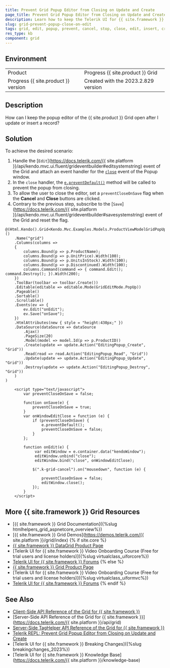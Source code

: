 ```yaml
---
title: Prevent Grid Popup Editor from Closing on Update and Create
page_title: Prevent Grid Popup Editor from Closing on Update and Create
description: Learn how to keep the Telerik UI for {{ site.framework }} Grid popup editor open after an update is finished.
slug: grid-prevent-popup-close-on-edit
tags: grid, edit, popup, prevent, cancel, stop, close, edit, insert, create, modal, reopen, keep, open
res_type: kb
component: grid
---
```


## Environment
<table>
 <tr>
  <td>Product</td>
  <td>Progress {{ site.product }} Grid</td>
 </tr>
 <tr>
  <td>Progress {{ site.product }} version</td>
  <td>Created with the 2023.2.829 version</td>
 </tr>
</table>

## Description

How can I keep the popup editor of the {{ site.product }} Grid open after I update or insert a record?

## Solution

To achieve the desired scenario:

1. Handle the [`Edit`](https://docs.telerik.com/{{ site.platform }}/api/kendo.mvc.ui.fluent/grideventbuilder#editsystemstring) event of the Grid and attach an event handler for the [`close`](https://docs.telerik.com/kendo-ui/api/javascript/ui/window/events/close) event of the Popup window.
1. In the `close` handler, the [`e.preventDefault()`](https://api.jquery.com/event.preventdefault/) method will be called to prevent the popup from closing.
1. To allow the user to close the editor, set a `preventCloseOnSave` flag when the **Cancel** and **Close** buttons are clicked.
1. Contrary to the previous step, subscribe to the [`Save`](https://docs.telerik.com/{{ site.platform }}/api/kendo.mvc.ui.fluent/grideventbuilder#savesystemstring) event of the Grid and reset the flag.

```Razor Index.cshtml
@(Html.Kendo().Grid<Kendo.Mvc.Examples.Models.ProductViewModelGridPopUp>()
    .Name("grid")
    .Columns(columns =>
    {
        columns.Bound(p => p.ProductName);
        columns.Bound(p => p.UnitPrice).Width(100);
        columns.Bound(p => p.UnitsInStock).Width(100);
        columns.Bound(p => p.Discontinued).Width(100);
        columns.Command(command => { command.Edit(); command.Destroy(); }).Width(200);
    })
    .ToolBar(toolbar => toolbar.Create())
    .Editable(editable => editable.Mode(GridEditMode.PopUp))
    .Pageable()
    .Sortable()
    .Scrollable()
    .Events(ev => {
        ev.Edit("onEdit");
        ev.Save("onSave");
    })
    .HtmlAttributes(new { style = "height:430px;" })
    .DataSource(dataSource => dataSource
        .Ajax()
        .PageSize(20)
        .Model(model => model.Id(p => p.ProductID))
        .Create(update => update.Action("EditingPopup_Create", "Grid"))
        .Read(read => read.Action("EditingPopup_Read", "Grid"))
        .Update(update => update.Action("EditingPopup_Update", "Grid"))
        .Destroy(update => update.Action("EditingPopup_Destroy", "Grid"))
    )
)
```
```JS script.js
    <script type="text/javascript">
        var preventCloseOnSave = false;

        function onSave(e) {
            preventCloseOnSave = true;
        }
        var onWindowEditClose = function (e) {
            if (preventCloseOnSave) {
                e.preventDefault();
                preventCloseOnSave = false;
            }
        };

        function onEdit(e) {
             var editWindow = e.container.data("kendoWindow");
             editWindow.unbind("close");
             editWindow.bind("close", onWindowEditClose);

            $(".k-grid-cancel").on("mousedown", function (e) {

                preventCloseOnSave = false;
                editWindow.close();
            });
        }
    </script>
```

## More {{ site.framework }} Grid Resources
* [{{ site.framework }} Grid Documentation]({%slug htmlhelpers_grid_aspnetcore_overview%})
* [{{ site.framework }} Grid Demos](https://demos.telerik.com/{{ site.platform }}/grid/index)
{% if site.core %}
* [{{ site.framework }} DataGrid Product Page](https://www.telerik.com/aspnet-core-ui/grid)
* [Telerik UI for {{ site.framework }} Video Onboarding Course (Free for trial users and license holders)]({%slug virtualclass_uiforcore%})
* [Telerik UI for {{ site.framework }} Forums](https://www.telerik.com/forums/aspnet-core-ui)
{% else %}
* [{{ site.framework }} Grid Product Page](https://www.telerik.com/aspnet-mvc/grid)
* [Telerik UI for {{ site.framework }} Video Onboarding Course (Free for trial users and license holders)]({%slug virtualclass_uiformvc%})
* [Telerik UI for {{ site.framework }} Forums](https://www.telerik.com/forums/aspnet-mvc)
{% endif %}

## See Also

* [Client-Side API Reference of the Grid for {{ site.framework }}](https://docs.telerik.com/kendo-ui/api/javascript/ui/grid)
* [Server-Side API Reference of the Grid for {{ site.framework }}](https://docs.telerik.com/{{ site.platform }}/api/grid)
* [Server-Side TagHelper API Reference of the Grid for {{ site.framework }}](https://docs.telerik.com/aspnet-core/api/taghelpers/grid)
* [Telerik REPL: Prevent Grid Popup Editor from Closing on Update and Create](https://netcorerepl.telerik.com/QxYXQKbI285l2ekv51)
* [Telerik UI for {{ site.framework }} Breaking Changes]({%slug breakingchanges_2023%})
* [Telerik UI for {{ site.framework }} Knowledge Base](https://docs.telerik.com/{{ site.platform }}/knowledge-base)